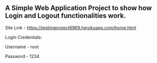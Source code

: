 ## A Simple Web Application Project to show how Login and Logout functionalities work.

Site Link - https://testingproject6969.herokuapp.com/home.html

Login Credentials:

Username - root

Password - 1234
